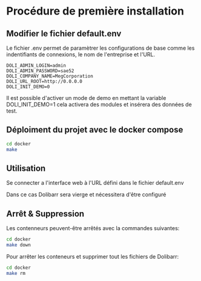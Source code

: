 # Procédure de première installation

## Modifier le fichier default.env

Le fichier .env permet de paramètrer les configurations de base comme les indentifiants de connexions, le nom de l'entreprise et l'URL.

```
DOLI_ADMIN_LOGIN=admin
DOLI_ADMIN_PASSWORD=sae52
DOLI_COMPANY_NAME=MegCorporation
DOLI_URL_ROOT=http://0.0.0.0
DOLI_INIT_DEMO=0
```
Il est possible d'activer un mode de demo en mettant la variable DOLI_INIT_DEMO=1 cela activera des modules et insérera des données de test.

## Déploiment du projet avec le docker compose

```bash
cd docker
make
```

## Utilisation

Se connecter a l'interface web à l'URL défini dans le fichier default.env

Dans ce cas Dolibarr sera vierge et nécessitera d'être configuré

## Arrêt & Suppression

Les contenneurs peuvent-être arrêtés avec la commandes suivantes:

```bash
cd docker
make down
```

Pour arrêter les conteneurs et supprimer tout les fichiers de Dolibarr:

```bash
cd docker
make rm
```

